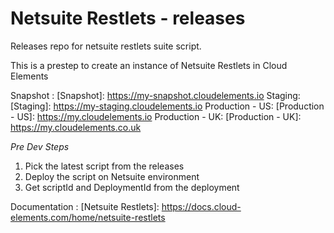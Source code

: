 # Netsuite Restlets - releases
Releases repo for netsuite restlets suite script.


This is a prestep to create an instance of Netsuite Restlets in Cloud Elements

Snapshot : [Snapshot]: https://my-snapshot.cloudelements.io
Staging:  [Staging]: https://my-staging.cloudelements.io
Production - US: [Production - US]: https://my.cloudelements.io
Production - UK: [Production - UK]: https://my.cloudelements.co.uk



*Pre Dev Steps*
1. Pick the latest script from the releases
2. Deploy the script on Netsuite environment
3. Get scriptId and DeploymentId from the deployment


Documentation : [Netsuite Restlets]: https://docs.cloud-elements.com/home/netsuite-restlets
